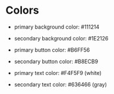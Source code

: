 # Colors

- primary background color: #111214
- secondary background color: #1E2126

- primary button color: #B6FF56
- secondary button color: #B8ECB9


- primary text color: #F4F5F9 (white)
- secondary text color: #636466 (gray)
